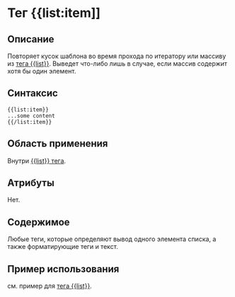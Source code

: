 # Тег {{list:item]]
## Описание
Повторяет кусок шаблона во время прохода по итератору или массиву из [тега {{list}}](./list_tag.md). Выведет что-либо лишь в случае, если массив содержит хотя бы один элемент.

## Синтаксис

    {{list:item}}
    ...some content
    {{/list:item}}

## Область применения
Внутри [{{list}} тега](./list_tag.md).

## Атрибуты
Нет.

## Содержимое
Любые теги, которые определяют вывод одного элемента списка, а также форматирующие теги и текст.

## Пример использования
см. пример для [тега {{list}}](./list_tag.md).
